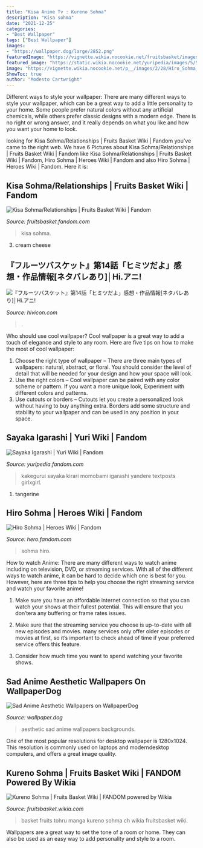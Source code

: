 ```yaml
---
title: "Kisa Anime Tv : Kureno Sohma"
description: "Kisa sohma"
date: "2021-12-25"
categories:
- "Best Wallpaper"
tags: ["Best Wallpaper"]
images:
- "https://wallpaper.dog/large/2852.png"
featuredImage: "https://vignette.wikia.nocookie.net/fruitsbasket/images/3/3b/S1E18-2019_(132).png/revision/latest?cb=20190808051250"
featured_image: "https://static.wikia.nocookie.net/yuripedia/images/5/57/Sayakirari1.jpg/revision/latest?cb=20190516032144"
image: "https://vignette.wikia.nocookie.net/p__/images/2/28/Hiro_Sohma_Render.png/revision/latest?cb=20190704132938&amp;path-prefix=protagonist"
ShowToc: true
author: "Modesto Cartwright"
---
```



Different ways to style your wallpaper:
There are many different ways to style your wallpaper, which can be a great way to add a little personality to your home. Some people prefer natural colors without any artificial chemicals, while others prefer classic designs with a modern edge. There is no right or wrong answer, and it really depends on what you like and how you want your home to look.

	

		
looking for Kisa Sohma/Relationships | Fruits Basket Wiki | Fandom you've came to the right web. We have 6 Pictures about Kisa Sohma/Relationships | Fruits Basket Wiki | Fandom like Kisa Sohma/Relationships | Fruits Basket Wiki | Fandom, Hiro Sohma | Heroes Wiki | Fandom and also Hiro Sohma | Heroes Wiki | Fandom. Here it is:
		
    
## Kisa Sohma/Relationships | Fruits Basket Wiki | Fandom

<img loading=lazy src="https://vignette.wikia.nocookie.net/fruitsbasket/images/3/3b/S1E18-2019_(132).png/revision/latest?cb=20190808051250" onerror="this.onerror=null;this.src='https://tse2.mm.bing.net/th?id=OIP.d_BO8ZwpI9PVluH4luOyLwHaEK&amp;pid=15.1';" alt="Kisa Sohma/Relationships | Fruits Basket Wiki | Fandom">

_Source: fruitsbasket.fandom.com_

>kisa sohma. 

	

3. cream cheese 

    
## 『フルーツバスケット』第14話「ヒミツだよ」感想・作品情報[ネタバレあり]│Hi.アニ!

<img loading=lazy src="https://hivicon.com/wp-content/uploads/2019/07/fruba-anime-2019_7_6_32412-768x432.jpg" onerror="this.onerror=null;this.src='https://tse1.mm.bing.net/th?id=OIP.PQfj5AhYnLk9Uqku4g8xRwHaEK&amp;pid=15.1';" alt="『フルーツバスケット』第14話「ヒミツだよ」感想・作品情報[ネタバレあり]│Hi.アニ!">

_Source: hivicon.com_

>. 

	

Who should use cool wallpaper?
Cool wallpaper is a great way to add a touch of elegance and style to any room. Here are five tips on how to make the most of cool wallpaper: 
1) Choose the right type of wallpaper – There are three main types of wallpapers: natural, abstract, or floral. You should consider the level of detail that will be needed for your design and how your space will look. 
2) Use the right colors – Cool wallpaper can be paired with any color scheme or pattern. If you want a more unique look, Experiment with different colors and patterns. 
3) Use cutouts or borders – Cutouts let you create a personalized look without having to buy anything extra. Borders add some structure and stability to your wallpaper and can be used in any position in your space.

    
## Sayaka Igarashi | Yuri Wiki | Fandom

<img loading=lazy src="https://static.wikia.nocookie.net/yuripedia/images/5/57/Sayakirari1.jpg/revision/latest?cb=20190516032144" onerror="this.onerror=null;this.src='https://tse1.mm.bing.net/th?id=OIP.ZxmqZQqyD-jLLskX3qasBQHaED&amp;pid=15.1';" alt="Sayaka Igarashi | Yuri Wiki | Fandom">

_Source: yuripedia.fandom.com_

>kakegurui sayaka kirari momobami igarashi yandere textposts girlxgirl. 

	

1. tangerine 

    
## Hiro Sohma | Heroes Wiki | Fandom

<img loading=lazy src="https://vignette.wikia.nocookie.net/p__/images/2/28/Hiro_Sohma_Render.png/revision/latest?cb=20190704132938&amp;path-prefix=protagonist" onerror="this.onerror=null;this.src='https://tse3.mm.bing.net/th?id=OIP.iwyS4VTvJYeopuv6UJIZvQAAAA&amp;pid=15.1';" alt="Hiro Sohma | Heroes Wiki | Fandom">

_Source: hero.fandom.com_

>sohma hiro. 

	

How to watch Anime: There are many different ways to watch anime including on television, DVD, or streaming services.
With all of the different ways to watch anime, it can be hard to decide which one is best for you. However, here are three tips to help you choose the right streaming service and watch your favorite anime!
1. Make sure you have an affordable internet connection so that you can watch your shows at their fullest potential. This will ensure that you don’tera any buffering or frame rates issues.

2. Make sure that the streaming service you choose is up-to-date with all new episodes and movies. many services only offer older episodes or movies at first, so it’s important to check ahead of time if your preferred service offers this feature.

3. Consider how much time you want to spend watching your favorite shows.

    
## Sad Anime Aesthetic Wallpapers On WallpaperDog

<img loading=lazy src="https://wallpaper.dog/large/2852.png" onerror="this.onerror=null;this.src='https://tse2.mm.bing.net/th?id=OIP.2vcf5bsGm7HHD3eCUa-NdAHaNL&amp;pid=15.1';" alt="Sad Anime Aesthetic Wallpapers on WallpaperDog">

_Source: wallpaper.dog_

>aesthetic sad anime wallpapers backgrounds. 

	

One of the most popular resolutions for desktop wallpaper is 1280x1024. This resolution is commonly used on laptops and moderndesktop computers, and offers a great image quality.

    
## Kureno Sohma | Fruits Basket Wiki | FANDOM Powered By Wikia

<img loading=lazy src="https://vignette.wikia.nocookie.net/fruitsbasket/images/a/a3/Fruits_Basket_Manga_-_Ch._97_-_Kureno_%26_Tohru_2.jpg/revision/latest?cb=20120905004649" onerror="this.onerror=null;this.src='https://tse4.mm.bing.net/th?id=OIP.pILHWi4AvPH-Ye4XeVZaiQHaLm&amp;pid=15.1';" alt="Kureno Sohma | Fruits Basket Wiki | FANDOM powered by Wikia">

_Source: fruitsbasket.wikia.com_

>basket fruits tohru manga kureno sohma ch wikia fruitsbasket wiki. 

	

Wallpapers are a great way to set the tone of a room or home. They can also be used as an easy way to add personality and style to a room.

